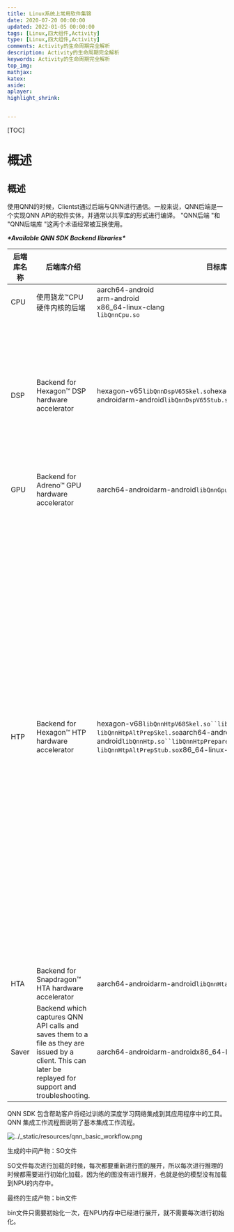 ```yaml
---
title: Linux系统上常用软件集锦
date: 2020-07-20 00:00:00
updated: 2022-01-05 00:00:00
tags: [Linux,四大组件,Activity]
type: [Linux,四大组件,Activity]
comments: Activity的生命周期完全解析
description: Activity的生命周期完全解析
keywords: Activity的生命周期完全解析
top_img:
mathjax:
katex:
aside:
aplayer:
highlight_shrink:


---
```


[TOC]

# 概述

## 概述

使用QNN的时候，Clientst通过后端与QNN进行通信。一般来说，QNN后端是一个实现QNN API的软件实体，并通常以共享库的形式进行编译。 "QNN后端 "和 "QNN后端库 "这两个术语经常被互换使用。





***\*Available QNN SDK Backend libraries\****

| 后端库名称 | 后端库介绍                                                   | 目标库和依赖库      | Library Description          |
| ---------- | -------------------------- | ------------------------------------------------------------ | ------------------------------------- |
| CPU        | 使用骁龙™CPU硬件内核的后端    | aarch64-android<br>arm-android<br>x86_64-linux-clang<br>`libQnnCpu.so` | `libQnnCpu.so` : CPU backend library, same name used across all targets. |
| DSP        | Backend for Hexagon™ DSP hardware accelerator                | hexagon-v65`libQnnDspV65Skel.so`hexagon-v66`libQnnDspV66Skel.so`aarch64-androidarm-android`libQnnDspV65Stub.so``libQnnDspV66Stub.so` | `libQnnDspV65Skel.so` : DSP native library which is to be loaded using libQnnDspV65Stub.so from device CPU side.`libQnnDspV65Stub.so` : DSP proxy backend library, communicating with libQnnDspV65Skel.so on DSP side via RPC channel.`libQnnDspV66Skel.so` : DSP native library which is to be loaded using libQnnDspV66Stub.so from device CPU side.`libQnnDspV66Stub.so` : DSP proxy backend library, communicating with libQnnDspV66Skel.so on DSP side via RPC channel. |
| GPU        | Backend for Adreno™ GPU hardware accelerator                 | aarch64-androidarm-android`libQnnGpu.so`                     | `libQnnGpu.so` : GPU backend library, same name used across all targets. |
| HTP        | Backend for Hexagon™ HTP hardware accelerator                | hexagon-v68`libQnnHtpV68Skel.so``libQnnHtpV68.so``[Deprecated] libQnnHtpAltPrepSkel.so`aarch64-androidarm-android`libQnnHtp.so``libQnnHtpPrepare.so``libQnnHtpV68Stub.so``[Deprecated] libQnnHtpAltPrepStub.so`x86_64-linux-clang`libQnnHtp.so` | `libQnnHtpV68Skel.so` : HTP native library which is to be loaded using libQnnHtpV68Stub.so (with the same version string) from the device CPU side and is responsible to execute graphs on the HTP accelerator.`[Deprecated] libQnnHtpAltPrepSkel.so` : HTP native library which is to be loaded using libQnnHtpAltPrepStub.so from the device CPU side and is responsible to execute graphs on the HTP accelerator.`libQnnHtpV68Stub.so` : HTP proxy library that communicates with libQnnHtpV68Skel.so on the HTP side via RPC channel.`[Deprecated] libQnnHtpAltPrepStub.so` : HTP proxy backend library which is responsible to finalize graphs on the ARM (CPU side) and communicates with libQnnHtpAltPrepSkel.so on HTP side via RPC channel to execute the finalized graph.`libQnnHtp.so` : There are two variants of this library: (Android) Acts as a stub library in initializing the backend and loading the corresponding HTP stub library based on the SoC; (x86_64) Serves as an emulator for the hardware accelerator.`libQnnHtpV68.so` : This library acts as an HTP native library that allows direct integration on HTP without RPC.`libQnnHtpPrepare.so` : HTP native library which is responsible for finalizing graphs on the ARM (CPU) side. This library is automatically loaded only when one of the following operations is requested: 1) QnnBackend_validateOpConfig, 2) QnnGraph_addNode, 3) QnnGraph_finalize, or 4) QnnBackend_registerOpPackage() with “CPU” target. If these operations are not requested, this library does not need to be on the device. |
| HTA        | Backend for Snapdragon™ HTA hardware accelerator             | aarch64-androidarm-android`libQnnHta.so`                     | `libQnnHta.so` : HTA backend library, same name used across all supported targets. |
| Saver      | Backend which captures QNN API calls and saves them to a file as they are issued by a client. This can later be replayed for support and troubleshooting. | aarch64-androidarm-androidx86_64-linux-clanghexagon-v68`libQnnSaver.so` | `libQnnSaver.so` : Saver backend library.                    |





QNN SDK 包含帮助客户将经过训练的深度学习网络集成到其应用程序中的工具。 QNN 集成工作流程图说明了基本集成工作流程。



![../_static/resources/qnn_basic_workflow.png](file:///home/baiduiov/work/inference/qnn/qnn-v2.5.0.221123101258_42157-auto/docs/_static/resources/qnn_basic_workflow.png)







生成的中间产物：SO文件

SO文件每次进行加载的时候，每次都要重新进行图的展开，所以每次进行推理的时候都需要进行初始化加载，因为他的图没有进行展开，也就是他的模型没有加载到NPU的内存中。

最终的生成产物：bin文件

bin文件只需要初始化一次，在NPU内存中已经进行展开，就不需要每次进行初始化。



























